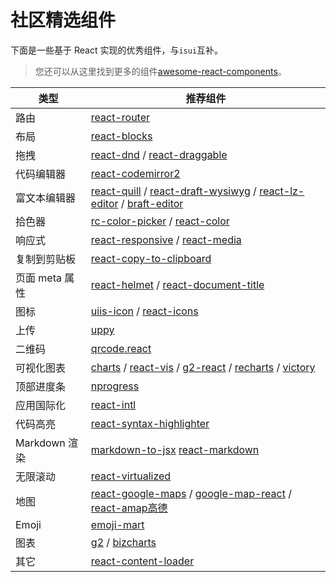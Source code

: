社区精选组件
===

下面是一些基于 React 实现的优秀组件，与`isui`互补。
> 您还可以从这里找到更多的组件[awesome-react-components](https://github.com/brillout/awesome-react-components)。

类型 | 推荐组件
----|--------
路由 | [react-router](https://github.com/ReactTraining/react-router)
布局 | [react-blocks](https://github.com/whoisandy/react-blocks)
拖拽 | [react-dnd](https://github.com/gaearon/react-dnd) / [react-draggable](https://github.com/mzabriskie/react-draggable)
代码编辑器 | [react-codemirror2](https://github.com/scniro/react-codemirror2)
富文本编辑器 | [react-quill](https://github.com/zenoamaro/react-quill) / [react-draft-wysiwyg](https://github.com/jpuri/react-draft-wysiwyg) / [react-lz-editor](https://github.com/leejaen/react-lz-editor) / [braft-editor](https://github.com/margox/braft-editor)
拾色器 | [rc-color-picker](https://github.com/react-component/color-picker) / [react-color](http://casesandberg.github.io/react-color/)
响应式 | [react-responsive](https://github.com/contra/react-responsive) / [react-media](https://github.com/ReactTraining/react-media)
复制到剪贴板 | [react-copy-to-clipboard](https://github.com/nkbt/react-copy-to-clipboard)
页面 meta 属性 | [react-helmet](https://github.com/nfl/react-helmet) / [react-document-title](https://github.com/gaearon/react-document-title)
图标 | [uiis-icon](https://github.com/uiw-react/icons) / [react-icons](https://github.com/gorangajic/react-icons)
上传 | [uppy](https://github.com/transloadit/uppy)
二维码  | [qrcode.react](https://github.com/zpao/qrcode.react)
可视化图表 | [charts](https://github.com/frappe/charts) / [react-vis](https://github.com/uber/react-vis) / [g2-react](https://github.com/antvis/g2-react) / [recharts](https://github.com/recharts/recharts/) / [victory](https://github.com/FormidableLabs/victory)
顶部进度条 | [nprogress](https://github.com/rstacruz/nprogress)
应用国际化 | [react-intl](https://github.com/yahoo/react-intl)
代码高亮 | [react-syntax-highlighter](https://github.com/conorhastings/react-syntax-highlighter)
Markdown 渲染 | [markdown-to-jsx](https://github.com/probablyup/markdown-to-jsx) [react-markdown](http://rexxars.github.io/react-markdown/)
无限滚动 | [react-virtualized](https://github.com/bvaughn/react-virtualized)
地图 | [react-google-maps](https://github.com/tomchentw/react-google-maps) / [google-map-react](https://github.com/istarkov/google-map-react) / [react-amap高德](https://github.com/ElemeFE/react-amap)
Emoji | [emoji-mart](https://github.com/missive/emoji-mart)
图表 | [g2](https://github.com/antvis/g2) / [bizcharts](https://github.com/alibaba/BizCharts)
其它 | [react-content-loader](https://github.com/danilowoz/react-content-loader)
